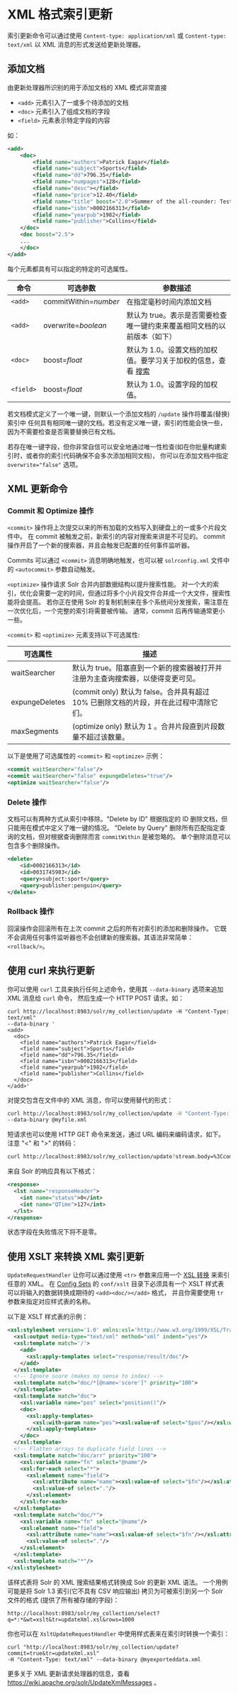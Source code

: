 # XML 格式索引更新

索引更新命令可以通过使用 `Content-type: application/xml` 或 `Content-type: text/xml`
以 XML 消息的形式发送给更新处理器。

## 添加文档

由更新处理器所识别的用于添加文档的 XML 模式非常直接

* `<add>` 元素引入了一或多个待添加的文档
* `<doc>` 元素引入了组成文档的字段
* `<field>` 元素表示特定字段的内容

如：

```xml
<add>
    <doc>
        <field name="authors">Patrick Eagar</field>
        <field name="subject">Sports</field>
        <field name="dd">796.35</field>
        <field name="numpages">128</field>
        <field name="desc"></field>
        <field name="price">12.40</field>
        <field name="title" boost="2.0">Summer of the all-rounder: Test and championship cricket in England 1982</field>
        <field name="isbn">0002166313</field>
        <field name="yearpub">1982</field>
        <field name="publisher">Collins</field>
    </doc>
    <doc boost="2.5">
    ...
    </doc>
</add>
```

每个元素都具有可以指定的特定的可选属性。

|命令     |可选参数    |参数描述                      |
|--------|-----------|-----------------------------|
|`<add>` |commitWithin=*number* |在指定毫秒时间内添加文档 |
|`<add>` |overwrite=*boolean* |默认为 true。表示是否需要检查唯一键约束来覆盖相同文档的以前版本（如下）|
|`<doc>` |boost=*float* |默认为 1.0。设置文档的加权值。要学习关于加权的信息，查看 [搜索](../searching/readme.md) |
|`<field>` |boost=*float* |默认为 1.0。设置字段的加权值。 |

若文档模式定义了一个唯一键，则默认一个添加文档的 `/update` 操作将覆盖(替换)索引中
任何具有相同唯一键的文档。若没有定义唯一键，索引的性能会快一些，
因为不需要检查是否需要替换已有文档。

若存在唯一键字段，但你非常自信可以安全地通过唯一性检查(如在你批量构建索引时，或者你的索引代码确保不会多次添加相同文档)，
你可以在添加文档中指定 `overwrite="false"` 选项。

## XML 更新命令

### Commit 和 Optimize 操作

`<commit>` 操作将上次提交以来的所有加载的文档写入到硬盘上的一或多个片段文件中。
在 commit 被触发之前，新索引的内容对搜索来讲是不可见的。
commit 操作开启了一个新的搜索器，并且会触发已配置的任何事件监听器。

Commits 可以通过 `<commit>` 消息明确地触发，也可以被 `solrconfig.xml` 文件中的 `<autocommit>` 参数自动触发。

`<optimize>` 操作请求 Solr 合并内部数据结构以提升搜索性能。
对一个大的索引，优化会需要一定的时间，但通过将多个小片段文件合并成一个大文件，搜索性能将会提高。
若你正在使用 Solr 的复制机制来在多个系统间分发搜索，需注意在一次优化后，一个完整的索引将需要被传输。
通常，commit 后再传输通常更小一些。

`<commit>` 和 `<optimize>` 元素支持以下可选属性:

|可选属性        |描述                         |
|---------------|-----------------------------|
|waitSearcher   |默认为 true。阻塞直到一个新的搜索器被打开并注册为主查询搜索器，以使得变更可见。 |
|expungeDeletes |(commit only) 默认为 false。合并具有超过 10% 已删除文档的片段，并在此过程中清除它们。 |
|maxSegments    |(optimize only) 默认为 1 。合并片段直到片段数量不超过该数量。 |

以下是使用了可选属性的 `<commit>` 和 `<optimize>` 示例：

```xml
<commit waitSearcher="false"/>
<commit waitSearcher="false" expungeDeletes="true"/>
<optimize waitSearcher="false"/>
```

### Delete 操作

文档可以有两种方式从索引中移除。"Delete by ID" 根据指定的 ID 删除文档，但只能用在模式中定义了唯一键的情况。
"Delete by Query" 删除所有匹配指定查询的文档，但对根据查询删除而言 `commitWithin` 是被忽略的。
单个删除消息可以包含多个删除操作。

```xml
<delete>
    <id>0002166313</id>
    <id>0031745983</id>
    <query>subject:sport</query>
    <query>publisher:penguin</query>
</delete>
```

### Rollback 操作

回滚操作会回滚所有在上次 commit 之后的所有对索引的添加和删除操作。
它既不会调用任何事件监听器也不会创建新的搜索器。其语法非常简单： `<rollback/>`。

## 使用 curl 来执行更新

你可以使用 `curl` 工具来执行任何上述命令，使用其 `--data-binary` 选项来追加 XML 消息给 `curl` 命令，
然后生成一个 HTTP POST 请求。如：

```
curl http://localhost:8983/solr/my_collection/update -H "Content-Type: text/xml"
--data-binary '
<add>
  <doc>
    <field name="authors">Patrick Eagar</field>
    <field name="subject">Sports</field>
    <field name="dd">796.35</field>
    <field name="isbn">0002166313</field>
    <field name="yearpub">1982</field>
    <field name="publisher">Collins</field>
  </doc>
</add>'
```

对提交包含在文件中的 XML 消息，你可以使用替代的形式：

```bash
curl http://localhost:8983/solr/my_collection/update -H "Content-Type: text/xml"
--data-binary @myfile.xml
```

短请求也可以使用 HTTP GET 命令来发送，通过 URL 编码来编码请求，如下。注意 "<" 和 ">" 的转码：

```bash
curl http://localhost:8983/solr/my_collection/update?stream.body=%3Ccommit/%3E
```

来自 Solr 的响应具有以下格式：

```xml
<response>
  <lst name="responseHeader">
    <int name="status">0</int>
    <int name="QTime">127</int>
  </lst>
</response>
```

状态字段在失败情况下将不是零。

## 使用 XSLT 来转换 XML 索引更新

`UpdateRequestHandler` 让你可以通过使用 `<tr>` 参数来应用一个
[XSL 转换](https://en.wikipedia.org/wiki/XSLT) 来索引任意的 XML。
在 [Config Sets](../../config/core/config_sets.md) 的 `conf/xslt` 目录下必须具有一个 XSLT 样式表
可以将输入的数据转换成期待的  `<add><doc/></add>` 格式，
并且你需要使用 `tr` 参数来指定对应样式表的名称。

以下是 XSLT 样式表的示例：

```xml
<xsl:stylesheet version='1.0' xmlns:xsl='http://www.w3.org/1999/XSL/Transform'>
  <xsl:output media-type="text/xml" method="xml" indent="yes"/>
  <xsl:template match='/'>
    <add>
      <xsl:apply-templates select="response/result/doc"/>
    </add>
  </xsl:template>
  <!-- Ignore score (makes no sense to index) -->
  <xsl:template match="doc/*[@name='score']" priority="100">
  </xsl:template>
  <xsl:template match="doc">
    <xsl:variable name="pos" select="position()"/>
    <doc>
      <xsl:apply-templates>
        <xsl:with-param name="pos"><xsl:value-of select="$pos"/></xsl:with-param>
      </xsl:apply-templates>
    </doc>
  </xsl:template>
  <!-- Flatten arrays to duplicate field lines -->
  <xsl:template match="doc/arr" priority="100">
    <xsl:variable name="fn" select="@name"/>
    <xsl:for-each select="*">
      <xsl:element name="field">
        <xsl:attribute name="name"><xsl:value-of select="$fn"/></xsl:attribute>
        <xsl:value-of select="."/>
      </xsl:element>
    </xsl:for-each>
  </xsl:template>
  <xsl:template match="doc/*">
    <xsl:variable name="fn" select="@name"/>
    <xsl:element name="field">
      <xsl:attribute name="name"><xsl:value-of select="$fn"/></xsl:attribute>
      <xsl:value-of select="."/>
    </xsl:element>
  </xsl:template>
  <xsl:template match="*"/>
</xsl:stylesheet>
```

该样式表将 Solr 的 XML 搜索结果格式转换成 Solr 的更新 XML 语法。
一个用例可能是将 Solr 1.3 索引(它不具有 CSV 响应输出) 拷贝为可被索引到另一个 Solr 文件的格式 (提供了所有被存储的字段)：

```
http://localhost:8983/solr/my_collection/select?q=*:*&wt=xslt&tr=updateXml.xsl&rows=1000
```

你也可以在 `XsltUpdateRequestHandler` 中使用样式表来在索引时转换一个索引：

```
curl "http://localhost:8983/solr/my_collection/update?commit=true&tr=updateXml.xsl"
-H "Content-Type: text/xml" --data-binary @myexporteddata.xml
```

更多关于 XML 更新请求处理器的信息，查看 https://wiki.apache.org/solr/UpdateXmlMessages 。